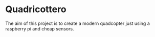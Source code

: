 # Quadricottero
The aim of this project is to create a modern quadcopter just using a raspberry pi and cheap sensors.
